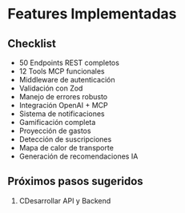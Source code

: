 # Features Implementadas

## Checklist

- 50 Endpoints REST completos
- 12 Tools MCP funcionales
- Middleware de autenticación
- Validación con Zod
- Manejo de errores robusto
- Integración OpenAI + MCP
- Sistema de notificaciones
- Gamificación completa
- Proyección de gastos
- Detección de suscripciones
- Mapa de calor de transporte
- Generación de recomendaciones IA

## Próximos pasos sugeridos

1. CDesarrollar API y Backend